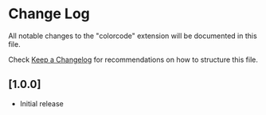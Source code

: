 # Change Log

All notable changes to the "colorcode" extension will be documented in this file.

Check [Keep a Changelog](http://keepachangelog.com/) for recommendations on how to structure this file.

## [1.0.0]

- Initial release
